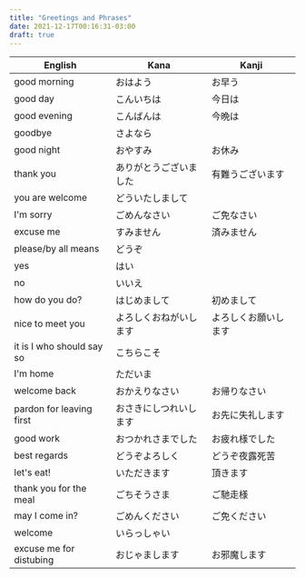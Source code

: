 ```yaml
---
title: "Greetings and Phrases"
date: 2021-12-17T00:16:31-03:00
draft: true
---
```

| English                   | Kana                   | Kanji                |
|---------------------------|------------------------|----------------------|
| good morning              | おはよう               | お早う               |
| good day                  | こんいちは             | 今日は               |
| good evening              | こんばんは             | 今晩は               |
| goodbye                   | さよなら               |                      |
| good night                | おやすみ               | お休み               |
| thank you                 | ありがとうございました | 有難うございます     |
| you are welcome           | どういたしまして       |                      |
| I'm sorry                 | ごめんなさい           | ご免なさい           |
| excuse me                 | すみません             | 済みません           |
| please/by all means       | どうぞ                 |                      |
| yes                       | はい                   |                      |
| no                        | いいえ                 |                      |
| how do you do?            | はじめまして           | 初めまして           |
| nice to meet you          | よろしくおねがいします | よろしくお願いします |
| it is I who should say so | こちらこそ             |                      |
| I'm home                  | ただいま               |                      |
| welcome back              | おかえりなさい         | お帰りなさい         |
| pardon for leaving first  | おさきにしつれいします | お先に失礼します     |
| good work                 | おつかれさまでした     | お疲れ様でした       |
| best regards              | どうぞよろしく         | どうぞ夜露死苦       |
| let's eat!                | いただきます           | 頂きます             |
| thank you for the meal    | ごちそうさま           | ご馳走様             |
| may I come in?            | ごめんください         | ご免ください         |
| welcome                   | いらっしゃい           |                      |
| excuse me for distubing   | おじゃまします         | お邪魔します         |
